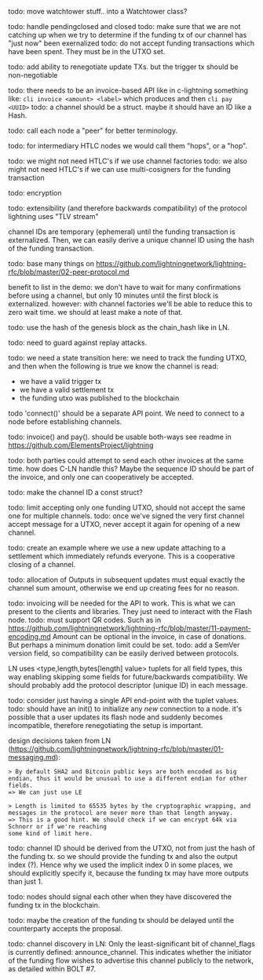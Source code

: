 todo: move watchtower stuff.. into a Watchtower class?

todo: handle pendingclosed and closed
todo: make sure that we are not catching up when we try to determine
if the funding tx of our channel has "just now" been exernalized
todo: do not accept funding transactions which have been spent. They must be
in the UTXO set.

todo: add ability to renegotiate update TXs.
but the trigger tx should be non-negotiable

todo: there needs to be an invoice-based API like in c-lightning
something like: `cli invoice <amount> <label>` which produces <UUID>
and then `cli pay <UUID>`
todo: a channel should be a struct. maybe it should have an ID like a Hash.

todo: call each node a "peer" for better terminology.

todo: for intermediary HTLC nodes we would call them "hops", or a "hop".

todo: we might not need HTLC's if we use channel factories
todo: we also might not need HTLC's if we can use multi-cosigners for the
funding transaction

todo: encryption

todo: extensibility (and therefore backwards compatibility) of the protocol
lightning uses "TLV stream"

channel IDs are temporary (ephemeral) until the funding transaction is
externalized. Then, we can easily derive a unique channel ID using the hash
of the funding transaction.

todo: base many things on https://github.com/lightningnetwork/lightning-rfc/blob/master/02-peer-protocol.md

benefit to list in the demo: we don't have to wait for many confirmations
before using a channel, but only 10 minutes until the first block is
externalized.
however: with channel factories we'll be able to reduce this to zero wait
time. we should at least make a note of that.

todo: use the hash of the genesis block as the chain_hash like in LN.

todo: need to guard against replay attacks.

todo: we need a state transition here:
we need to track the funding UTXO, and then when the following is true
we know the channel is read:
- we have a valid trigger tx
- we have a valid settlement tx
- the funding utxo was published to the blockchain

todo 'connect()' should be a separate API point. We need to connect to
a node before establishing channels.

todo: invoice() and pay(). should be usable both-ways
see readme in https://github.com/ElementsProject/lightning

todo: both parties could attempt to send each other invoices at the same
time. how does C-LN handle this? Maybe the sequence ID should be part of
the invoice, and only one can cooperatively be accepted.

todo: make the channel ID a const struct?

todo: limit accepting only one funding UTXO, should not accept the same one
for multiple channels.
todo: once we've signed the very first channel accept message for a UTXO,
never accept it again for opening of a new channel.

todo: create an example where we use a new update attaching to a settlement
which immediately refunds everyone. This is a cooperative closing of a channel.

todo: allocation of Outputs in subsequent updates must equal exactly the
channel sum amount, otherwise we end up creating fees for no reason.

todo: invoicing will be needed for the API to work. This is what we can present
to the clients and libraries. They just need to interact with the Flash node.
todo: must support QR codes. Such as in https://github.com/lightningnetwork/lightning-rfc/blob/master/11-payment-encoding.md
Amount can be optional in the invoice, in case of donations. But perhaps
a minimum donation limit could be set.
todo: add a SemVer version field, so compatibility can be easily derived between protocols.

LN uses <type,length,bytes[length] value> tuplets for all field types, this way
enabling skipping some fields for future/backwards compatibility.
We should probably add the protocol descriptor (unique ID) in each message.

todo: consider just having a single API end-point with the tuplet values.
todo: should have an init() to initialize any *new* connection to a node.
it's possible that a user updates its flash node and suddenly becomes incompatible,
therefore renegotiating the setup is important.

design decisions taken from LN (https://github.com/lightningnetwork/lightning-rfc/blob/master/01-messaging.md):

    > By default SHA2 and Bitcoin public keys are both encoded as big endian, thus it would be unusual to use a different endian for other fields.
    => We can just use LE

    > Length is limited to 65535 bytes by the cryptographic wrapping, and messages in the protocol are never more than that length anyway.
    => This is a good hint. We should check if we can encrypt 64k via Schnorr or if we're reaching
    some kind of limit here.

todo: channel ID should be derived from the UTXO, not from just the hash of the funding tx.
so we should provide the funding tx and also the output index (?). Hence why we used the
implicit index 0 in some places, we should explicitly specify it, because the funding tx
may have more outputs than just 1.

todo: nodes should signal each other when they have discovered the funding tx in the blockchain.

todo: maybe the creation of the funding tx should be delayed until the counterparty
accepts the proposal.

todo: channel discovery in LN: Only the least-significant bit of channel_flags is currently defined: announce_channel. This indicates whether the initiator of the funding flow wishes to advertise this channel publicly to the network, as detailed within BOLT #7.
